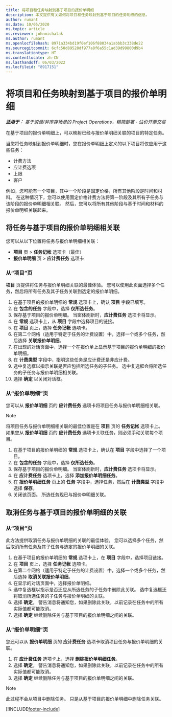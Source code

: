 ```yaml
---
title: 将项目和任务映射到基于项目的报价单明细
description: 本文提供有关如何将项目和任务映射到基于项目的任务明细的信息。
author: rumant
ms.date: 10/05/2020
ms.topic: article
ms.reviewer: johnmichalak
ms.author: rumant
ms.openlocfilehash: 8971a334bd19f0ef106f88034a1abbb3c338de22
ms.sourcegitcommit: 6cfc50d89528df977a8f6a55c1ad39d99800d9b4
ms.translationtype: HT
ms.contentlocale: zh-CN
ms.lasthandoff: 06/03/2022
ms.locfileid: "8917151"
---
```

# <a name="map-projects-and-tasks-to-a-project-based-quote-line"></a>将项目和任务映射到基于项目的报价单明细

_**适用于：** 基于资源/非库存场景的 Project Operations，精简部署 - 估价开票交易_

在基于项目的报价单明细上，可以映射已经与报价单明细关联的项目的特定任务。

当您将任务映射到报价单明细时，您在报价单明细上定义的以下项目将仅应用于这些任务：

- 计费方法
- 应计费选项
- 上限
- 客户

例如，您可能有一个项目，其中一个阶段是固定价格，所有其他阶段是时间和材料。 在这种情况下，您可以使用固定价格计费方法将第一阶段及其所有子任务与该阶段的报价单明细相关联。 然后，您可以将所有其他阶段与基于时间和材料的报价单明细关联起来。

## <a name="associate-tasks-to-project-based-quote-lines"></a>将任务与基于项目的报价单明细相关联

您可以从以下位置将任务与报价单明细相关联：

- **项目** 页 > **任务记帐** 选项卡（最佳）
- **报价单明细** 页 > **应计费任务** 选项卡 

### <a name="from-the-project-page"></a>从“项目”页

**项目** 页提供将任务与报价单明细关联的最佳体验。 您可以使用此页面选择多个任务，然后将所有任务及其子任务关联到选定的报价单明细。

1. 在基于项目的报价单明细的 **常规** 选项卡上，确认 **项目** 字段已填写。
2. 在 **包含的任务** 字段中，选择 **仅所选任务**。
3. 保存基于项目的报价单明细。 当窗体刷新时，**应计费任务** 选项卡将显示。
4. 在 **常规** 选项卡上，从 **项目** 字段中选择项目的链接。
5. 在 **项目** 页上，选择 **任务记帐** 选项卡。
6. 在第二个网格（适用于特定于任务的计费设置）中，选择一个或多个任务，然后选择 **关联报价单明细**。
7. 在出现的对话页面中，选择一个在报价单上显示基于项目的报价单明细的报价单明细。
8. 在 **计费类型** 字段中，指明这些任务是应计费还是非应计费。
9. 选中复选框以指示关联是否应包括所选任务的子任务。 选中复选框会将所选任务的子任务与报价单明细相关联。
10. 选择 **确定** 以关闭对话框。

### <a name="from-the-quote-line-page"></a>从“报价单明细”页

您可以从 **报价单明细** 页的 **应计费任务** 选项卡将项目任务与报价单明细相关联。

>[!NOTE]
>将项目任务与报价单明细相关联的最佳位置是在 **项目** 页的 **任务记帐** 选项卡上。 如果您从 **报价单明细** 页的 **应计费任务** 选项卡关联任务，则必须手动关联每个项目。

1. 在基于项目的报价单明细的 **常规** 选项卡上，确认在 **项目** 字段中选择了一个项目。
2. 在 **包含的任务** 字段中，选择 **仅所选任务**。
3. 保存基于项目的报价单明细。 当窗体刷新时，**应计费任务** 选项卡将显示。
4. 在 **应计费任务** 选项卡上，选择 **添加报价单明细任务**。
5. 在 **报价单明细任务** 页上的 **任务** 字段中，选择任务，然后在 **计费类型** 字段中选择 **保存**。 
6. 关闭该页面。 所选任务现已与报价单明细关联。

## <a name="disassociate-tasks-from-projectbased-quote-lines"></a>取消任务与基于项目的报价单明细的关联

### <a name="from-the-project-page"></a>从“项目”页

此方法提供取消任务与报价单明细的关联的最佳体验。 您可以选择多个任务，然后取消所有任务及其子任务与选定的报价单明细的关联。

1. 在基于项目的报价单明细的 **常规** 选项卡上，在 **项目** 字段中，选择项目链接。
2. 在 **项目** 页上，选择 **任务记帐** 选项卡。
3. 在第二个网格（适用于特定于任务的计费设置）中，选择一个或多个任务，然后选择 **取消关联报价单明细**。
4. 在显示的对话页面中，选择报价单明细。
5. 选中复选框以指示是否还应从所选任务的子任务中删除此关联。 选中复选框还将取消所选任务的子任务与报价单明细的关联。
6. 选择 **确定**。 警告消息将通知您，如果删除此关联，以前记录在任务中的所有实际值都可能取消。 
7. 选择 **确定** 继续删除任务与基于项目的报价单明细之间的关联。

### <a name="from-the-quote-line-page"></a>从“报价单明细”页

您还可以从 **报价单明细** 页的 **应计费任务** 选项卡取消项目任务与报价单明细的关联。

1. 在 **应计费任务** 选项卡上，选择 **删除报价单明细任务**。
2. 选择 **确定**。 警告消息将通知您，如果删除此关联，以前记录在任务中的所有实际值都可能取消。 
3. 选择 **确定** 继续删除任务与基于项目的报价单明细之间的关联。

>[!NOTE]
> 此过程不会从项目中删除任务。 只是从基于项目的报价单明细中删除任务关联。


[!INCLUDE[footer-include](../../includes/footer-banner.md)]